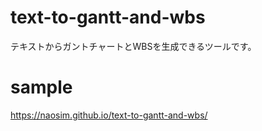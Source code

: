 # text-to-gantt-and-wbs
テキストからガントチャートとWBSを生成できるツールです。

# sample
https://naosim.github.io/text-to-gantt-and-wbs/